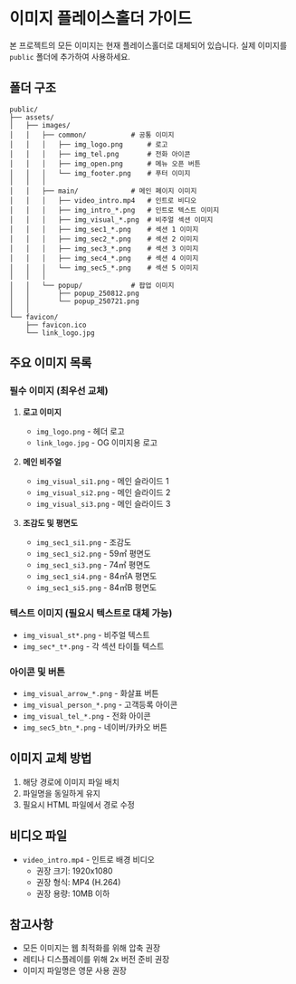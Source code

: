 # 이미지 플레이스홀더 가이드

본 프로젝트의 모든 이미지는 현재 플레이스홀더로 대체되어 있습니다.
실제 이미지를 `public` 폴더에 추가하여 사용하세요.

## 폴더 구조

```
public/
├── assets/
│   ├── images/
│   │   ├── common/           # 공통 이미지
│   │   │   ├── img_logo.png      # 로고
│   │   │   ├── img_tel.png       # 전화 아이콘
│   │   │   ├── img_open.png      # 메뉴 오픈 버튼
│   │   │   └── img_footer.png    # 푸터 이미지
│   │   │
│   │   ├── main/             # 메인 페이지 이미지
│   │   │   ├── video_intro.mp4   # 인트로 비디오
│   │   │   ├── img_intro_*.png   # 인트로 텍스트 이미지
│   │   │   ├── img_visual_*.png  # 비주얼 섹션 이미지
│   │   │   ├── img_sec1_*.png    # 섹션 1 이미지
│   │   │   ├── img_sec2_*.png    # 섹션 2 이미지
│   │   │   ├── img_sec3_*.png    # 섹션 3 이미지
│   │   │   ├── img_sec4_*.png    # 섹션 4 이미지
│   │   │   └── img_sec5_*.png    # 섹션 5 이미지
│   │   │
│   │   └── popup/            # 팝업 이미지
│   │       ├── popup_250812.png
│   │       └── popup_250721.png
│   │
└── favicon/
    ├── favicon.ico
    └── link_logo.jpg
```

## 주요 이미지 목록

### 필수 이미지 (최우선 교체)

1. **로고 이미지**
   - `img_logo.png` - 헤더 로고
   - `link_logo.jpg` - OG 이미지용 로고

2. **메인 비주얼**
   - `img_visual_si1.png` - 메인 슬라이드 1
   - `img_visual_si2.png` - 메인 슬라이드 2
   - `img_visual_si3.png` - 메인 슬라이드 3

3. **조감도 및 평면도**
   - `img_sec1_si1.png` - 조감도
   - `img_sec1_si2.png` - 59㎡ 평면도
   - `img_sec1_si3.png` - 74㎡ 평면도
   - `img_sec1_si4.png` - 84㎡A 평면도
   - `img_sec1_si5.png` - 84㎡B 평면도

### 텍스트 이미지 (필요시 텍스트로 대체 가능)

- `img_visual_st*.png` - 비주얼 텍스트
- `img_sec*_t*.png` - 각 섹션 타이틀 텍스트

### 아이콘 및 버튼

- `img_visual_arrow_*.png` - 화살표 버튼
- `img_visual_person_*.png` - 고객등록 아이콘
- `img_visual_tel_*.png` - 전화 아이콘
- `img_sec5_btn_*.png` - 네이버/카카오 버튼

## 이미지 교체 방법

1. 해당 경로에 이미지 파일 배치
2. 파일명을 동일하게 유지
3. 필요시 HTML 파일에서 경로 수정

## 비디오 파일

- `video_intro.mp4` - 인트로 배경 비디오
  - 권장 크기: 1920x1080
  - 권장 형식: MP4 (H.264)
  - 권장 용량: 10MB 이하

## 참고사항

- 모든 이미지는 웹 최적화를 위해 압축 권장
- 레티나 디스플레이를 위해 2x 버전 준비 권장
- 이미지 파일명은 영문 사용 권장